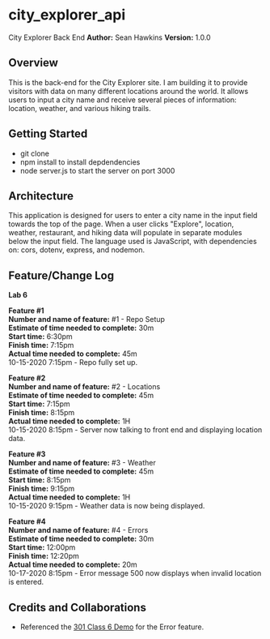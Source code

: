# city_explorer_api
City Explorer Back End
**Author:** Sean Hawkins
**Version:** 1.0.0
## Overview
This is the back-end for the City Explorer site. I am building it to provide visitors with data on many different locations around the world. It allows users to input a city name and receive several pieces of information: location, weather, and various hiking trails. 

## Getting Started
- git clone
- npm install to install depdendencies
- node server.js to start the server on port 3000
## Architecture
This application is designed for users to enter a city name in the input field towards the top of the page. When a user clicks "Explore", location, weather, restaurant, and hiking data will populate in separate modules below the input field. The language used is JavaScript, with dependencies on: cors, dotenv, express, and nodemon.  

## Feature/Change Log  
**Lab 6**

**Feature #1**  
**Number and name of feature:** #1 - Repo Setup  
**Estimate of time needed to complete:** 30m  
**Start time:** 6:30pm  
**Finish time:** 7:15pm  
**Actual time needed to complete:** 45m  
10-15-2020 7:15pm - Repo fully set up.    
  
**Feature #2**  
**Number and name of feature:** #2 - Locations  
**Estimate of time needed to complete:** 45m  
**Start time:** 7:15pm  
**Finish time:** 8:15pm  
**Actual time needed to complete:** 1H  
10-15-2020 8:15pm - Server now talking to front end and displaying location data.  

**Feature #3**  
**Number and name of feature:** #3 - Weather     
**Estimate of time needed to complete:** 45m  
**Start time:** 8:15pm  
**Finish time:** 9:15pm  
**Actual time needed to complete:** 1H  
10-15-2020 9:15pm - Weather data is now being displayed.    

**Feature #4**  
**Number and name of feature:** #4 - Errors  
**Estimate of time needed to complete:** 30m  
**Start time:** 12:00pm  
**Finish time:** 12:20pm  
**Actual time needed to complete:** 20m  
10-17-2020 8:15pm - Error message 500 now displays when invalid location is entered.  


## Credits and Collaborations 
- Referenced the [301 Class 6 Demo](https://github.com/codefellows/seattle-301n19/blob/master/class-06/demo/server/server.js) for the Error feature. 
